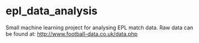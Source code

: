 # epl_data_analysis
Small machine learning project for analysing EPL match data.
Raw data can be found at:
http://www.football-data.co.uk/data.php
